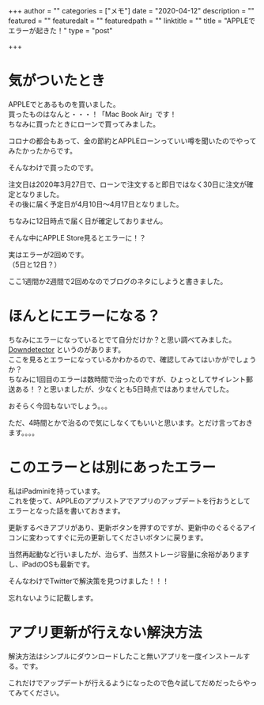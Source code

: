 +++
author = ""
categories = ["メモ"]
date = "2020-04-12"
description = ""
featured = ""
featuredalt = ""
featuredpath = ""
linktitle = ""
title = "APPLEでエラーが起きた！"
type = "post"

+++
# 気がついたとき
APPLEでとあるものを買いました。  
買ったものはなんと・・・！「Mac Book Air」です！  
ちなみに買ったときにローンで買ってみました。  

コロナの都合もあって、金の節約とAPPLEローンっていい噂を聞いたのでやってみたかったからです。  

そんなわけで買ったのです。  

注文日は2020年3月27日で、ローンで注文すると即日ではなく30日に注文が確定となりました。  
その後に届く予定日が4月10日～4月17日となりました。  

ちなみに12日時点で届く日が確定しておりません。  

そんな中にAPPLE Store見るとエラーに！？  

実はエラーが2回めです。  
（5日と12日？）  

ここ1週間か2週間で2回めなのでブログのネタにしようと書きました。  

# ほんとにエラーになる？
ちなみにエラーになっているとでて自分だけか？と思い調べてみました。
[Downdetector][1] というのがあります。  
ここを見るとエラーになっているかわかるので、確認してみてはいかがでしょうか？  
ちなみに1回目のエラーは数時間で治ったのですが、ひょっとしてサイレント郵送ある！？と思いましたが、少なくとも5日時点ではありませんでした。  

おそらく今回もないでしょう。。。   

ただ、4時間とかで治るので気にしなくてもいいと思います。とだけ言っておきます。。。。



# このエラーとは別にあったエラー

私はiPadminiを持っています。  
これを使って、APPLEのアプリストアでアプリのアップデートを行おうとしてエラーとなった話を書いておきます。  

更新するべきアプリがあり、更新ボタンを押すのですが、更新中のぐるぐるアイコンに変わってすぐに元の更新してくださいボタンに戻ります。  

当然再起動など行いましたが、治らず、当然ストレージ容量に余裕がありますし、iPadのOSも最新です。  

そんなわけでTwitterで解決策を見つけました！！！  

忘れないように記載します。

# アプリ更新が行えない解決方法

解決方法はシンプルにダウンロードしたこと無いアプリを一度インストールする。です。

これだけでアップデートが行えるようになったので色々試してだめだったらやってみてください。


[1]: https://downdetector.jp/shougai/apple-store/